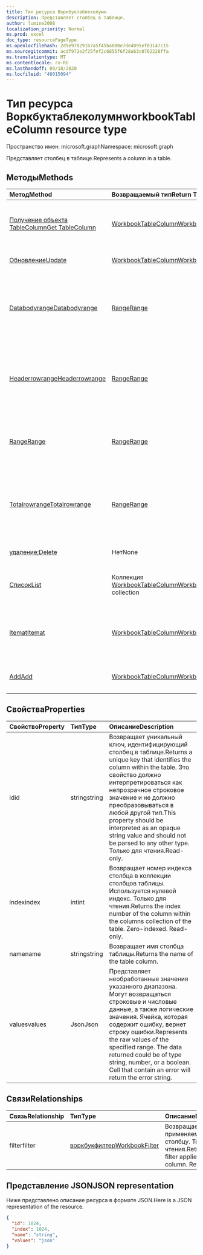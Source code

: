 ```yaml
---
title: Тип ресурса Воркбуктаблеколумн
description: Представляет столбец в таблице.
author: lumine2008
localization_priority: Normal
ms.prod: excel
doc_type: resourcePageType
ms.openlocfilehash: 2d9e978291b7a5f45ba000e7de4095ef03147c15
ms.sourcegitcommit: acdf972e2f25fef2c6855f6f28a63c0762228ffa
ms.translationtype: MT
ms.contentlocale: ru-RU
ms.lasthandoff: 09/18/2020
ms.locfileid: "48015094"
---
```

# <a name="workbooktablecolumn-resource-type"></a><span data-ttu-id="3ad2c-103">Тип ресурса Воркбуктаблеколумн</span><span class="sxs-lookup"><span data-stu-id="3ad2c-103">workbookTableColumn resource type</span></span>

<span data-ttu-id="3ad2c-104">Пространство имен: microsoft.graph</span><span class="sxs-lookup"><span data-stu-id="3ad2c-104">Namespace: microsoft.graph</span></span>

<span data-ttu-id="3ad2c-105">Представляет столбец в таблице.</span><span class="sxs-lookup"><span data-stu-id="3ad2c-105">Represents a column in a table.</span></span>


## <a name="methods"></a><span data-ttu-id="3ad2c-106">Методы</span><span class="sxs-lookup"><span data-stu-id="3ad2c-106">Methods</span></span>

| <span data-ttu-id="3ad2c-107">Метод</span><span class="sxs-lookup"><span data-stu-id="3ad2c-107">Method</span></span>           | <span data-ttu-id="3ad2c-108">Возвращаемый тип</span><span class="sxs-lookup"><span data-stu-id="3ad2c-108">Return Type</span></span>    |<span data-ttu-id="3ad2c-109">Описание</span><span class="sxs-lookup"><span data-stu-id="3ad2c-109">Description</span></span>|
|:---------------|:--------|:----------|
|[<span data-ttu-id="3ad2c-110">Получение объекта TableColumn</span><span class="sxs-lookup"><span data-stu-id="3ad2c-110">Get TableColumn</span></span>](../api/tablecolumn-get.md) | [<span data-ttu-id="3ad2c-111">WorkbookTableColumn</span><span class="sxs-lookup"><span data-stu-id="3ad2c-111">WorkbookTableColumn</span></span>](workbooktablecolumn.md) |<span data-ttu-id="3ad2c-112">Чтение свойств и связей объекта tableColumn.</span><span class="sxs-lookup"><span data-stu-id="3ad2c-112">Read properties and relationships of tableColumn object.</span></span>|
|[<span data-ttu-id="3ad2c-113">Обновление</span><span class="sxs-lookup"><span data-stu-id="3ad2c-113">Update</span></span>](../api/tablecolumn-update.md) | [<span data-ttu-id="3ad2c-114">WorkbookTableColumn</span><span class="sxs-lookup"><span data-stu-id="3ad2c-114">WorkbookTableColumn</span></span>](workbooktablecolumn.md) |<span data-ttu-id="3ad2c-115">Обновление объекта TableColumn.</span><span class="sxs-lookup"><span data-stu-id="3ad2c-115">Update TableColumn object.</span></span> |
|[<span data-ttu-id="3ad2c-116">Databodyrange</span><span class="sxs-lookup"><span data-stu-id="3ad2c-116">Databodyrange</span></span>](../api/tablecolumn-databodyrange.md)|[<span data-ttu-id="3ad2c-117">Range</span><span class="sxs-lookup"><span data-stu-id="3ad2c-117">Range</span></span>](range.md)|<span data-ttu-id="3ad2c-118">Получает объект диапазона, связанный с основными данными столбца.</span><span class="sxs-lookup"><span data-stu-id="3ad2c-118">Gets the range object associated with the data body of the column.</span></span>|
|[<span data-ttu-id="3ad2c-119">Headerrowrange</span><span class="sxs-lookup"><span data-stu-id="3ad2c-119">Headerrowrange</span></span>](../api/tablecolumn-headerrowrange.md)|[<span data-ttu-id="3ad2c-120">Range</span><span class="sxs-lookup"><span data-stu-id="3ad2c-120">Range</span></span>](range.md)|<span data-ttu-id="3ad2c-121">Получает объект диапазона, связанный со строкой заголовков столбца.</span><span class="sxs-lookup"><span data-stu-id="3ad2c-121">Gets the range object associated with the header row of the column.</span></span>|
|[<span data-ttu-id="3ad2c-122">Range</span><span class="sxs-lookup"><span data-stu-id="3ad2c-122">Range</span></span>](../api/tablecolumn-range.md)|[<span data-ttu-id="3ad2c-123">Range</span><span class="sxs-lookup"><span data-stu-id="3ad2c-123">Range</span></span>](range.md)|<span data-ttu-id="3ad2c-124">Получает объект диапазона, связанный со всем столбцом.</span><span class="sxs-lookup"><span data-stu-id="3ad2c-124">Gets the range object associated with the entire column.</span></span>|
|[<span data-ttu-id="3ad2c-125">Totalrowrange</span><span class="sxs-lookup"><span data-stu-id="3ad2c-125">Totalrowrange</span></span>](../api/tablecolumn-totalrowrange.md)|[<span data-ttu-id="3ad2c-126">Range</span><span class="sxs-lookup"><span data-stu-id="3ad2c-126">Range</span></span>](range.md)|<span data-ttu-id="3ad2c-127">Получает объект диапазона, связанный со строкой итогов столбца.</span><span class="sxs-lookup"><span data-stu-id="3ad2c-127">Gets the range object associated with the totals row of the column.</span></span>|
|<span data-ttu-id="3ad2c-128">[удаление](../api/tablecolumn-delete.md);</span><span class="sxs-lookup"><span data-stu-id="3ad2c-128">[Delete](../api/tablecolumn-delete.md)</span></span>|<span data-ttu-id="3ad2c-129">Нет</span><span class="sxs-lookup"><span data-stu-id="3ad2c-129">None</span></span>|<span data-ttu-id="3ad2c-130">Удаляет столбец из таблицы.</span><span class="sxs-lookup"><span data-stu-id="3ad2c-130">Deletes the column from the table.</span></span>|
|[<span data-ttu-id="3ad2c-131">Список</span><span class="sxs-lookup"><span data-stu-id="3ad2c-131">List</span></span>](../api/tablecolumn-list.md) | <span data-ttu-id="3ad2c-132">Коллекция [WorkbookTableColumn](workbooktablecolumn.md)</span><span class="sxs-lookup"><span data-stu-id="3ad2c-132">[WorkbookTableColumn](workbooktablecolumn.md) collection</span></span> |<span data-ttu-id="3ad2c-133">Получение коллекции объектов tableColumn.</span><span class="sxs-lookup"><span data-stu-id="3ad2c-133">Get tableColumn object collection.</span></span> |
|[<span data-ttu-id="3ad2c-134">Itemat</span><span class="sxs-lookup"><span data-stu-id="3ad2c-134">Itemat</span></span>](../api/tablecolumncollection-itemat.md)|[<span data-ttu-id="3ad2c-135">WorkbookTableColumn</span><span class="sxs-lookup"><span data-stu-id="3ad2c-135">WorkbookTableColumn</span></span>](workbooktablecolumn.md)|<span data-ttu-id="3ad2c-136">Возвращает столбец на основании его позиции в коллекции.</span><span class="sxs-lookup"><span data-stu-id="3ad2c-136">Gets a column based on its position in the collection.</span></span>|
|[<span data-ttu-id="3ad2c-137">Add</span><span class="sxs-lookup"><span data-stu-id="3ad2c-137">Add</span></span>](../api/tablecolumncollection-add.md)|[<span data-ttu-id="3ad2c-138">WorkbookTableColumn</span><span class="sxs-lookup"><span data-stu-id="3ad2c-138">WorkbookTableColumn</span></span>](workbooktablecolumn.md)|<span data-ttu-id="3ad2c-139">Добавляет новый столбец в таблицу.</span><span class="sxs-lookup"><span data-stu-id="3ad2c-139">Adds a new column to the table.</span></span>|

## <a name="properties"></a><span data-ttu-id="3ad2c-140">Свойства</span><span class="sxs-lookup"><span data-stu-id="3ad2c-140">Properties</span></span>
| <span data-ttu-id="3ad2c-141">Свойство</span><span class="sxs-lookup"><span data-stu-id="3ad2c-141">Property</span></span>     | <span data-ttu-id="3ad2c-142">Тип</span><span class="sxs-lookup"><span data-stu-id="3ad2c-142">Type</span></span>   |<span data-ttu-id="3ad2c-143">Описание</span><span class="sxs-lookup"><span data-stu-id="3ad2c-143">Description</span></span>|
|:---------------|:--------|:----------|
|<span data-ttu-id="3ad2c-144">id</span><span class="sxs-lookup"><span data-stu-id="3ad2c-144">id</span></span>|<span data-ttu-id="3ad2c-145">string</span><span class="sxs-lookup"><span data-stu-id="3ad2c-145">string</span></span>|<span data-ttu-id="3ad2c-146">Возвращает уникальный ключ, идентифицирующий столбец в таблице.</span><span class="sxs-lookup"><span data-stu-id="3ad2c-146">Returns a unique key that identifies the column within the table.</span></span> <span data-ttu-id="3ad2c-147">Это свойство должно интерпретироваться как непрозрачное строковое значение и не должно преобразовываться в любой другой тип.</span><span class="sxs-lookup"><span data-stu-id="3ad2c-147">This property should be interpreted as an opaque string value and should not be parsed to any other type.</span></span> <span data-ttu-id="3ad2c-148">Только для чтения.</span><span class="sxs-lookup"><span data-stu-id="3ad2c-148">Read-only.</span></span>|
|<span data-ttu-id="3ad2c-149">index</span><span class="sxs-lookup"><span data-stu-id="3ad2c-149">index</span></span>|<span data-ttu-id="3ad2c-150">int</span><span class="sxs-lookup"><span data-stu-id="3ad2c-150">int</span></span>|<span data-ttu-id="3ad2c-p102">Возвращает номер индекса столбца в коллекции столбцов таблицы. Используется нулевой индекс. Только для чтения.</span><span class="sxs-lookup"><span data-stu-id="3ad2c-p102">Returns the index number of the column within the columns collection of the table. Zero-indexed. Read-only.</span></span>|
|<span data-ttu-id="3ad2c-154">name</span><span class="sxs-lookup"><span data-stu-id="3ad2c-154">name</span></span>|<span data-ttu-id="3ad2c-155">string</span><span class="sxs-lookup"><span data-stu-id="3ad2c-155">string</span></span>|<span data-ttu-id="3ad2c-156">Возвращает имя столбца таблицы.</span><span class="sxs-lookup"><span data-stu-id="3ad2c-156">Returns the name of the table column.</span></span>|
|<span data-ttu-id="3ad2c-157">values</span><span class="sxs-lookup"><span data-stu-id="3ad2c-157">values</span></span>|<span data-ttu-id="3ad2c-158">Json</span><span class="sxs-lookup"><span data-stu-id="3ad2c-158">Json</span></span>|<span data-ttu-id="3ad2c-p103">Представляет необработанные значения указанного диапазона. Могут возвращаться строковые и числовые данные, а также логические значения. Ячейка, которая содержит ошибку, вернет строку ошибки.</span><span class="sxs-lookup"><span data-stu-id="3ad2c-p103">Represents the raw values of the specified range. The data returned could be of type string, number, or a boolean. Cell that contain an error will return the error string.</span></span>|

## <a name="relationships"></a><span data-ttu-id="3ad2c-162">Связи</span><span class="sxs-lookup"><span data-stu-id="3ad2c-162">Relationships</span></span>
| <span data-ttu-id="3ad2c-163">Связь</span><span class="sxs-lookup"><span data-stu-id="3ad2c-163">Relationship</span></span> | <span data-ttu-id="3ad2c-164">Тип</span><span class="sxs-lookup"><span data-stu-id="3ad2c-164">Type</span></span>   |<span data-ttu-id="3ad2c-165">Описание</span><span class="sxs-lookup"><span data-stu-id="3ad2c-165">Description</span></span>|
|:---------------|:--------|:----------|
|<span data-ttu-id="3ad2c-166">filter</span><span class="sxs-lookup"><span data-stu-id="3ad2c-166">filter</span></span>|[<span data-ttu-id="3ad2c-167">воркбукфилтер</span><span class="sxs-lookup"><span data-stu-id="3ad2c-167">WorkbookFilter</span></span>](filter.md)|<span data-ttu-id="3ad2c-p104">Возвращает фильтр, применяемый к столбцу. Только для чтения.</span><span class="sxs-lookup"><span data-stu-id="3ad2c-p104">Retrieve the filter applied to the column. Read-only.</span></span>|

## <a name="json-representation"></a><span data-ttu-id="3ad2c-170">Представление JSON</span><span class="sxs-lookup"><span data-stu-id="3ad2c-170">JSON representation</span></span>

<span data-ttu-id="3ad2c-171">Ниже представлено описание ресурса в формате JSON.</span><span class="sxs-lookup"><span data-stu-id="3ad2c-171">Here is a JSON representation of the resource.</span></span>

<!--{
  "blockType": "resource",
  "optionalProperties": [],
  "keyProperty": "id",
  "baseType": "microsoft.graph.entity",
  "@odata.type": "microsoft.graph.workbookTableColumn"
}-->

```json
{
  "id": 1024,
  "index": 1024,
  "name": "string",
  "values": "json"
}

```

<!-- uuid: 8fcb5dbc-d5aa-4681-8e31-b001d5168d79
2015-10-25 14:57:30 UTC -->
<!-- {
  "type": "#page.annotation",
  "description": "TableColumn resource",
  "keywords": "",
  "section": "documentation",
  "tocPath": ""
}-->


